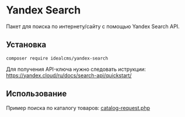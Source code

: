 # Yandex Search

Пакет для поиска по интернету/сайту с помощью Yandex Search API.

## Установка

```
composer require idealcms/yandex-search
```
Для получения API-ключа нужно следовать иструкции:
https://yandex.cloud/ru/docs/search-api/quickstart/


## Использование

Пример поиска по каталогу товаров: [catalog-request.php](example/catalog-request.php)
